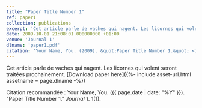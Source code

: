 ```yaml
---
title: "Paper Title Number 1"
ref: paper1
collection: publications
excerpt: 'Cet article parle de vaches qui nagent. Les licornes qui volent seront traitées prochainement.'
date: 2009-10-01 21:08:01.000000000 +01:00
venue: 'Journal 1'
dlname: 'paper1.pdf'
citation: 'Your Name, You. (2009). &quot;Paper Title Number 1.&quot; <i>Journal 1</i>. 1(1).'
---
```

Cet article parle de vaches qui nagent. Les licornes qui volent seront traitées prochainement.
[Download paper here]({%- include asset-url.html assetname = page.dlname -%})

Citation recommandée : Your Name, You. ({{ page.date | date: "%Y" }}). "Paper Title Number 1." <i>Journal 1</i>. 1(1).
